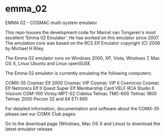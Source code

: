 # emma_02
EMMA 02 - COSMAC multi-system emulator

This repo houses the development code for Marcel van Tongeren's most excellent 'Emma 02 Emulator'. He has worked on this emulator since 2007. The emulation core was based on the RCS Elf Emulator copyright (C) 2006 by Michael H Riley.

The Emma 02 emulator runs on Windows 2000, XP, Vista, Windows 7, Mac OS X, Linux Ubuntu and Linux openSUSE.

The Emma 02 emulator is currently emulating the following computers:

COMX-35
Cosmac Elf 2000
Cosmac VIP
Cosmac VIP II
Cosmicos
Cosmac Elf
Netronics Elf II
Quest Super Elf
Membership Card
VELF
RCA Studio II
Visicom COM-100
Victoy MPT-02
Cidelsa
Telmac TMC-600
Telmac 1800
Telmac 2000
Pecom 32 and 64
ETI 660

For detailed information, documentation and software about the COMX-35 please see our COMX Club pages.

Go to the download page (Windows, Mac OS X and Linux) to download the latest emulator release.

